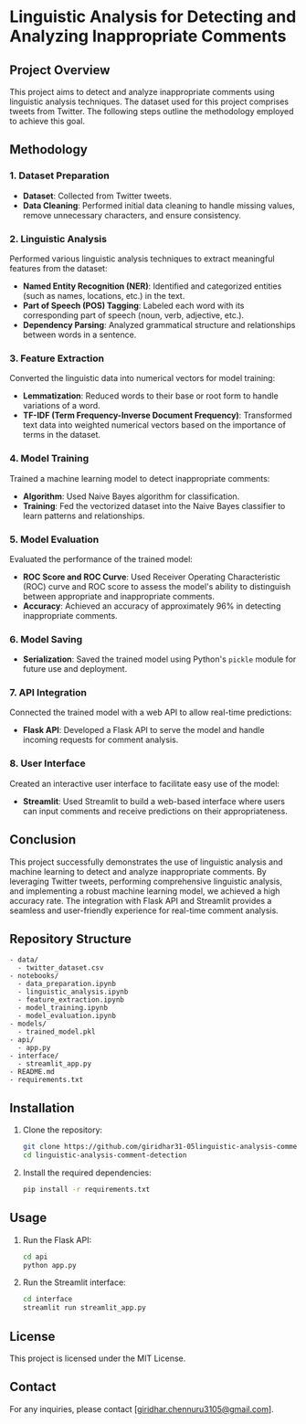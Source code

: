 # Linguistic Analysis for Detecting and Analyzing Inappropriate Comments

## Project Overview
This project aims to detect and analyze inappropriate comments using linguistic analysis techniques. The dataset used for this project comprises tweets from Twitter. The following steps outline the methodology employed to achieve this goal.

## Methodology

### 1. Dataset Preparation
- **Dataset**: Collected from Twitter tweets.
- **Data Cleaning**: Performed initial data cleaning to handle missing values, remove unnecessary characters, and ensure consistency.

### 2. Linguistic Analysis
Performed various linguistic analysis techniques to extract meaningful features from the dataset:
- **Named Entity Recognition (NER)**: Identified and categorized entities (such as names, locations, etc.) in the text.
- **Part of Speech (POS) Tagging**: Labeled each word with its corresponding part of speech (noun, verb, adjective, etc.).
- **Dependency Parsing**: Analyzed grammatical structure and relationships between words in a sentence.

### 3. Feature Extraction
Converted the linguistic data into numerical vectors for model training:
- **Lemmatization**: Reduced words to their base or root form to handle variations of a word.
- **TF-IDF (Term Frequency-Inverse Document Frequency)**: Transformed text data into weighted numerical vectors based on the importance of terms in the dataset.

### 4. Model Training
Trained a machine learning model to detect inappropriate comments:
- **Algorithm**: Used Naive Bayes algorithm for classification.
- **Training**: Fed the vectorized dataset into the Naive Bayes classifier to learn patterns and relationships.

### 5. Model Evaluation
Evaluated the performance of the trained model:
- **ROC Score and ROC Curve**: Used Receiver Operating Characteristic (ROC) curve and ROC score to assess the model's ability to distinguish between appropriate and inappropriate comments.
- **Accuracy**: Achieved an accuracy of approximately 96% in detecting inappropriate comments.

### 6. Model Saving
- **Serialization**: Saved the trained model using Python's `pickle` module for future use and deployment.

### 7. API Integration
Connected the trained model with a web API to allow real-time predictions:
- **Flask API**: Developed a Flask API to serve the model and handle incoming requests for comment analysis.

### 8. User Interface
Created an interactive user interface to facilitate easy use of the model:
- **Streamlit**: Used Streamlit to build a web-based interface where users can input comments and receive predictions on their appropriateness.

## Conclusion
This project successfully demonstrates the use of linguistic analysis and machine learning to detect and analyze inappropriate comments. By leveraging Twitter tweets, performing comprehensive linguistic analysis, and implementing a robust machine learning model, we achieved a high accuracy rate. The integration with Flask API and Streamlit provides a seamless and user-friendly experience for real-time comment analysis.

## Repository Structure
```
- data/
  - twitter_dataset.csv
- notebooks/
  - data_preparation.ipynb
  - linguistic_analysis.ipynb
  - feature_extraction.ipynb
  - model_training.ipynb
  - model_evaluation.ipynb
- models/
  - trained_model.pkl
- api/
  - app.py
- interface/
  - streamlit_app.py
- README.md
- requirements.txt
```

## Installation
1. Clone the repository:
   ```bash
   git clone https://github.com/giridhar31-05linguistic-analysis-comment-detection.git
   cd linguistic-analysis-comment-detection
   ```
2. Install the required dependencies:
   ```bash
   pip install -r requirements.txt
   ```

## Usage
1. Run the Flask API:
   ```bash
   cd api
   python app.py
   ```
2. Run the Streamlit interface:
   ```bash
   cd interface
   streamlit run streamlit_app.py
   ```

## License
This project is licensed under the MIT License.

## Contact
For any inquiries, please contact [giridhar.chennuru3105@gmail.com].
